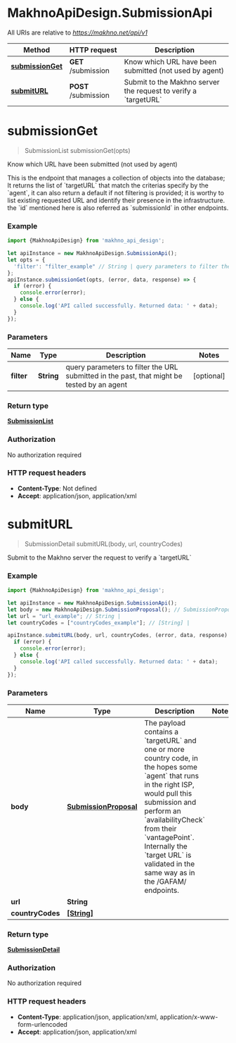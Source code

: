 # MakhnoApiDesign.SubmissionApi

All URIs are relative to *https://makhno.net/api/v1*

Method | HTTP request | Description
------------- | ------------- | -------------
[**submissionGet**](SubmissionApi.md#submissionGet) | **GET** /submission | Know which URL have been submitted (not used by agent)
[**submitURL**](SubmissionApi.md#submitURL) | **POST** /submission | Submit to the Makhno server the request to verify a &#x60;targetURL&#x60;

<a name="submissionGet"></a>
# **submissionGet**
> SubmissionList submissionGet(opts)

Know which URL have been submitted (not used by agent)

This is the endpoint that manages a collection of objects into the database; It returns the list of &#x60;targetURL&#x60; that match the criterias specify by the &#x60;agent&#x60;, it can also return a default if not filtering is provided; it is worthy to list existing requested URL and identify their presence in the infrastructure. the &#x60;id&#x60; mentioned here is also referred as &#x60;submissionId&#x60; in other endpoints.

### Example
```javascript
import {MakhnoApiDesign} from 'makhno_api_design';

let apiInstance = new MakhnoApiDesign.SubmissionApi();
let opts = { 
  'filter': "filter_example" // String | query parameters to filter the URL submitted in the past, that might be tested by an agent
};
apiInstance.submissionGet(opts, (error, data, response) => {
  if (error) {
    console.error(error);
  } else {
    console.log('API called successfully. Returned data: ' + data);
  }
});
```

### Parameters

Name | Type | Description  | Notes
------------- | ------------- | ------------- | -------------
 **filter** | **String**| query parameters to filter the URL submitted in the past, that might be tested by an agent | [optional] 

### Return type

[**SubmissionList**](SubmissionList.md)

### Authorization

No authorization required

### HTTP request headers

 - **Content-Type**: Not defined
 - **Accept**: application/json, application/xml

<a name="submitURL"></a>
# **submitURL**
> SubmissionDetail submitURL(body, url, countryCodes)

Submit to the Makhno server the request to verify a &#x60;targetURL&#x60;

### Example
```javascript
import {MakhnoApiDesign} from 'makhno_api_design';

let apiInstance = new MakhnoApiDesign.SubmissionApi();
let body = new MakhnoApiDesign.SubmissionProposal(); // SubmissionProposal | The payload contains a `targetURL` and one or more country code, in the hopes some `agent` that runs in the right ISP, would pull this submission and perform an `availabilityCheck` from their `vantagePoint`. Internally the `target URL` is validated in the same way as in the /GAFAM/ endpoints.
let url = "url_example"; // String | 
let countryCodes = ["countryCodes_example"]; // [String] | 

apiInstance.submitURL(body, url, countryCodes, (error, data, response) => {
  if (error) {
    console.error(error);
  } else {
    console.log('API called successfully. Returned data: ' + data);
  }
});
```

### Parameters

Name | Type | Description  | Notes
------------- | ------------- | ------------- | -------------
 **body** | [**SubmissionProposal**](SubmissionProposal.md)| The payload contains a &#x60;targetURL&#x60; and one or more country code, in the hopes some &#x60;agent&#x60; that runs in the right ISP, would pull this submission and perform an &#x60;availabilityCheck&#x60; from their &#x60;vantagePoint&#x60;. Internally the &#x60;target URL&#x60; is validated in the same way as in the /GAFAM/ endpoints. | 
 **url** | **String**|  | 
 **countryCodes** | [**[String]**](String.md)|  | 

### Return type

[**SubmissionDetail**](SubmissionDetail.md)

### Authorization

No authorization required

### HTTP request headers

 - **Content-Type**: application/json, application/xml, application/x-www-form-urlencoded
 - **Accept**: application/json, application/xml

